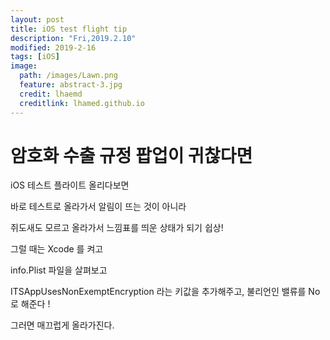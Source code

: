 ```yaml
---
layout: post
title: iOS test flight tip 
description: "Fri,2019.2.10"
modified: 2019-2-16
tags: [iOS]
image:
  path: /images/Lawn.png
  feature: abstract-3.jpg
  credit: lhaemd
  creditlink: lhamed.github.io
---
```


# 암호화 수출 규정 팝업이 귀찮다면 

iOS 테스트 플라이트 올리다보면 

바로 테스트로 올라가서 알림이 뜨는 것이 아니라

쥐도새도 모르고 올라가서 느낌표를 띄운 상태가 되기 쉽상! 

그럴 때는 Xcode 를 켜고

info.Plist 파일을 살펴보고 

ITSAppUsesNonExemptEncryption  라는 키값을 추가해주고, 불리언인 밸류를 No 로 해준다 ! 

그러면 매끄럽게 올라가진다. 

